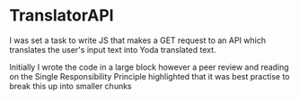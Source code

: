 # TranslatorAPI

I was set a task to write JS that makes a GET request to an API which translates the user's input text into Yoda translated text.

Initially I wrote the code in a large block however a peer review and reading on the Single Responsibility Principle highlighted that it was best practise to break this up into smaller chunks

 
